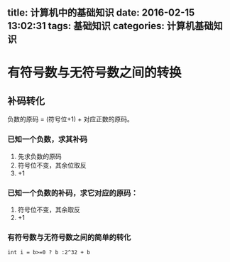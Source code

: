 title: 计算机中的基础知识
date: 2016-02-15 13:02:31
tags:
 基础知识
categories:
 计算机基础知识
---


<!--more-->
# 有符号数与无符号数之间的转换
## 补码转化

负数的原码 = (符号位+1) + 对应正数的原码。


### 已知一个负数，求其补码

1. 先求负数的原码
2. 符号位不变，其余位取反
3. +1

### 已知一个负数的补码，求它对应的原码：

1. 符号位不变，其余取反
2. +1

### 有符号数与无符号数之间的简单的转化

	int i = b>=0 ? b :2^32 + b
